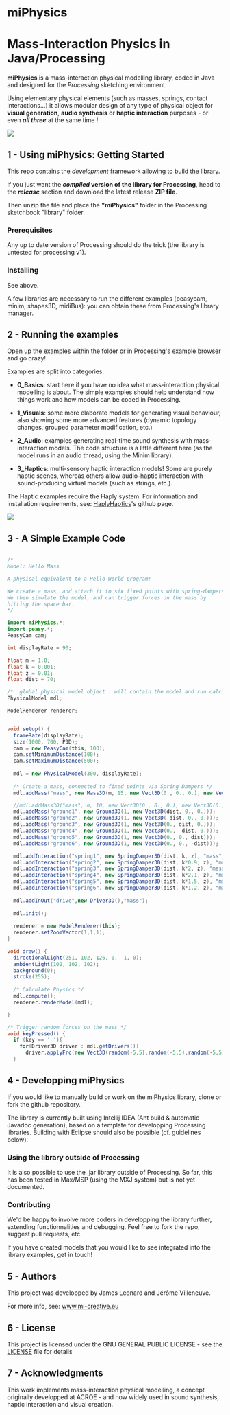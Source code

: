 # **miPhysics**
# Mass-Interaction Physics in Java/Processing

**miPhysics** is a mass-interaction physical modelling library, coded in Java and designed for the *Processing* sketching environment.

Using elementary physical elements (such as masses, springs, contact interactions...) it allows modular design of any type of physical object for **visual generation**, **audio synthesis** or **haptic interaction** purposes - or even ***all three*** at the same time !

![](data/mesh.gif)


## 1 - Using miPhysics: Getting Started

This repo contains the _development_ framework allowing to build the library.

If you just want the **_compiled_ version of the library for Processing**, head to the ***release*** section and download the latest release **ZIP file**.

Then unzip the file and place the **"miPhysics"** folder in the Processing sketchbook "library" folder. 


### Prerequisites

Any up to date version of Processing should do the trick (the library is untested for processing v1).

### Installing

See above.

A few libraries are necessary to run the different examples (peasycam, minim, shapes3D, midiBus): you can obtain these from Processing's library manager.

## 2 - Running the examples

Open up the examples within the folder or in Processing's example browser and go crazy!

Examples are split into categories:

* **0_Basics**: start here if you have no idea what mass-interaction physical modelling is about. The simple examples should help understand how things work and how models can be coded in Processing.

* **1_Visuals**: some more elaborate models for generating visual behaviour, also showing some more advanced features (dynamic topology changes, grouped parameter modification, etc.)

* **2_Audio**: examples generating real-time sound synthesis with mass-interaction models. The code structure is a little different here (as the model runs in an audio thread, using the Minim library).

* **3_Haptics**: multi-sensory haptic interaction models! Some are purely haptic scenes, whereas others allow audio-haptic interaction with sound-producing virtual models (such as strings, etc.).

The Haptic examples require the Haply system. For information and installation requirements, see: [HaplyHaptics](https://github.com/HaplyHaptics)'s github page.

![](data/string.gif)


## 3 - A Simple Example Code


```java

/*
Model: Hello Mass

A physical equivalent to a Hello World program!

We create a mass, and attach it to six fixed points with spring-dampers.
We then simulate the model, and can trigger forces on the mass by 
hitting the space bar.
*/

import miPhysics.*;
import peasy.*;
PeasyCam cam;

int displayRate = 90;

float m = 1.0;
float k = 0.001;
float z = 0.01;
float dist = 70;

/*  global physical model object : will contain the model and run calculations. */
PhysicalModel mdl;

ModelRenderer renderer;


void setup() {
  frameRate(displayRate);
  size(1000, 700, P3D);
  cam = new PeasyCam(this, 100);
  cam.setMinimumDistance(100);
  cam.setMaximumDistance(500);
  
  mdl = new PhysicalModel(300, displayRate);
  
  /* Create a mass, connected to fixed points via Spring Dampers */
  mdl.addMass("mass", new Mass3D(m, 15, new Vect3D(0., 0., 0.), new Vect3D(0., 0., 0.)));

  //mdl.addMass3D("mass", m, 10, new Vect3D(0., 0., 0.), new Vect3D(0., 0., 1.));
  mdl.addMass("ground1", new Ground3D(1, new Vect3D(dist, 0., 0.)));
  mdl.addMass("ground2", new Ground3D(1, new Vect3D(-dist, 0., 0.)));
  mdl.addMass("ground3", new Ground3D(1, new Vect3D(0., dist, 0.)));
  mdl.addMass("ground4", new Ground3D(1, new Vect3D(0., -dist, 0.)));
  mdl.addMass("ground5", new Ground3D(1, new Vect3D(0., 0., dist)));
  mdl.addMass("ground6", new Ground3D(1, new Vect3D(0., 0., -dist)));

  mdl.addInteraction("spring1", new SpringDamper3D(dist, k, z), "mass", "ground1");
  mdl.addInteraction("spring2", new SpringDamper3D(dist, k*0.9, z), "mass", "ground2");
  mdl.addInteraction("spring3", new SpringDamper3D(dist, k*2, z), "mass", "ground3");
  mdl.addInteraction("spring4", new SpringDamper3D(dist, k*2.1, z), "mass", "ground4");
  mdl.addInteraction("spring5", new SpringDamper3D(dist, k*1.5, z), "mass", "ground5");
  mdl.addInteraction("spring6", new SpringDamper3D(dist, k*1.2, z), "mass", "ground6");
  
  mdl.addInOut("drive",new Driver3D(),"mass");
  
  mdl.init(); 
  
  renderer = new ModelRenderer(this);
  renderer.setZoomVector(1,1,1);
}

void draw() {
  directionalLight(251, 102, 126, 0, -1, 0);
  ambientLight(102, 102, 102);
  background(0);
  stroke(255);
  
  /* Calculate Physics */
  mdl.compute();
  renderer.renderModel(mdl);

}

/* Trigger random forces on the mass */
void keyPressed() {
  if (key == ' '){
    for(Driver3D driver : mdl.getDrivers())
      driver.applyFrc(new Vect3D(random(-5,5),random(-5,5),random(-5,5)));
  }

```

## 4 - Developping miPhysics

If you would like to manually build or work on the miPhysics library, clone or fork the github repository.

The library is currently built using Intellij IDEA (Ant build & automatic Javadoc generation), based on a template for developping Processing libraries.
Building with Eclipse should also be possible (cf. guidelines below).


### Using the library outside of Processing

It is also possible to use the .jar library outside of Processing. So far, this has been tested in Max/MSP (using the MXJ system) but is not yet documented.

### Contributing

We'd be happy to involve more coders in developping the library further, extending functionnalities and debugging. Feel free to fork the repo, suggest pull requests, etc.


If you have created models that you would like to see integrated into the library examples, get in touch!


## 5 - Authors

This project was developped by James Leonard and Jérôme Villeneuve.

For more info, see: www.mi-creative.eu

## 6 - License

This project is licensed under the GNU GENERAL PUBLIC LICENSE - see the [LICENSE](LICENSE) file for details

## 7 - Acknowledgments

This work implements mass-interaction physical modelling, a concept originally developped at ACROE - and now widely used in sound synthesis, haptic interaction and visual creation.

